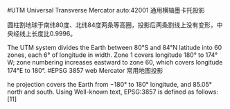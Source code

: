 #UTM
Universal Transverse Mercator
auto:42001
通用横轴墨卡托投影

圆柱割地球于南纬80度、北纬84度两条等高圈，投影后两条割线上没有变形，中央经线上长度比0.9996。

The UTM system divides the Earth between 80°S and 84°N latitude into 60 zones, each 6° of longitude in width. Zone 1 covers longitude 180° to 174° W; zone numbering increases eastward to zone 60, which covers longitude 174°E to 180°.
#EPSG 3857
web Mercator
常用地图投影

he projection covers the Earth from −180° to 180° longitude, and 85.05° north and south. Using Well-known text, EPSG:3857 is defined as follows:[11]

